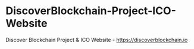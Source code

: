 # DiscoverBlockchain-Project-ICO-Website
Discover Blockchain Project & ICO Website - https://discoverblockchain.io
